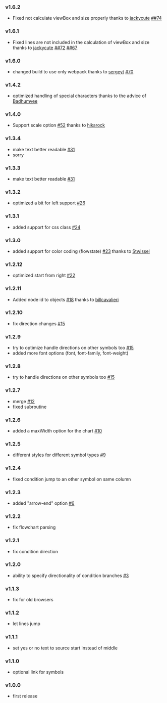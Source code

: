 ### v1.6.2

- Fixed not calculate viewBox and size properly thanks to [jackycute](https://github.com/jackycute) [##74](https://github.com/adrai/flowchart.js/issues/#74)

### v1.6.1

- Fixed lines are not included in the calculation of viewBox and size thanks to [jackycute](https://github.com/jackycute) [##72](https://github.com/adrai/flowchart.js/issues/#72) [##67](https://github.com/adrai/flowchart.js/issues/#67)

### v1.6.0

- changed build to use only webpack thanks to [sergeyt](https://github.com/sergeyt) [#70](https://github.com/adrai/flowchart.js/issues/70)

### v1.4.2

- optimized handling of special characters thanks to the advice of [Badhumvee](https://github.com/Badhumvee)

### v1.4.0

- Support scale option [#52](https://github.com/adrai/flowchart.js/pull/52) thanks to [hikarock](https://github.com/hikarock)

### v1.3.4

- make text better readable [#31](https://github.com/adrai/flowchart.js/issues/31)
- sorry

### v1.3.3

- make text better readable [#31](https://github.com/adrai/flowchart.js/issues/31)

### v1.3.2

- optimized a bit for left support [#26](https://github.com/adrai/flowchart.js/issues/26)

### v1.3.1

- added support for css class [#24](https://github.com/adrai/flowchart.js/pull/24)

### v1.3.0

- added support for color coding (flowstate) [#23](https://github.com/adrai/flowchart.js/pull/23) thanks to [Stwissel](https://github.com/Stwissel)

### v1.2.12

- optimized start from right [#22](https://github.com/adrai/flowchart.js/issues/22)

### v1.2.11

- Added node id to objects [#18](https://github.com/adrai/flowchart.js/pull/18) thanks to [billcavalieri](https://github.com/billcavalieri)

### v1.2.10

- fix direction changes [#15](https://github.com/adrai/flowchart.js/issues/15)

### v1.2.9

- try to optimize handle directions on other symbols too [#15](https://github.com/adrai/flowchart.js/issues/15)
- added more font options (font, font-family, font-weight)

### v1.2.8

- try to handle directions on other symbols too [#15](https://github.com/adrai/flowchart.js/issues/15)

### v1.2.7

- merge [#12](https://github.com/adrai/flowchart.js/pull/12)
- fixed subroutine

### v1.2.6

- added a maxWidth option for the chart [#10](https://github.com/adrai/flowchart.js/pull/10)

### v1.2.5

- different styles for different symbol types [#9](https://github.com/adrai/flowchart.js/issues/9)

### v1.2.4

- fixed condition jump to an other symbol on same column

### v1.2.3

- added "arrow-end" option [#6](https://github.com/adrai/flowchart.js/pull/6)

### v1.2.2

- fix flowchart parsing

### v1.2.1

- fix condition direction

### v1.2.0

- ability to specify directionality of condition branches [#3](https://github.com/adrai/flowchart.js/issues/3)

### v1.1.3

- fix for old browsers

### v1.1.2

- let lines jump

### v1.1.1

- set yes or no text to source start instead of middle

### v1.1.0

- optional link for symbols


### v1.0.0

- first release

